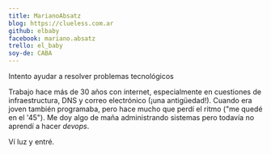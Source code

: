 ```yaml
---
title: MarianoAbsatz
blog: https://clueless.com.ar
github: elbaby
facebook: mariano.absatz
trello: el_baby
soy-de: CABA
---
```


Intento ayudar a resolver problemas tecnológicos 

Trabajo hace más de 30 años con internet, especialmente en cuestiones de infraestructura, DNS y correo electrónico (¡una antigüedad!).
Cuando era joven también programaba, pero hace mucho que perdí el ritmo ("me quedé en el '45").
Me doy algo de maña administrando sistemas pero todavía no aprendí a hacer _devops_.

Ví luz y entré.
